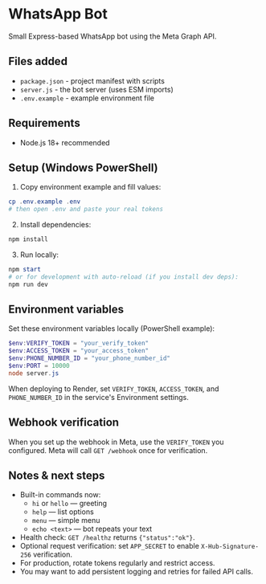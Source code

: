 # WhatsApp Bot

Small Express-based WhatsApp bot using the Meta Graph API.

## Files added
- `package.json` - project manifest with scripts
- `server.js` - the bot server (uses ESM imports)
- `.env.example` - example environment file

## Requirements
- Node.js 18+ recommended

## Setup (Windows PowerShell)

1. Copy environment example and fill values:

```powershell
cp .env.example .env
# then open .env and paste your real tokens
```

2. Install dependencies:

```powershell
npm install
```

3. Run locally:

```powershell
npm start
# or for development with auto-reload (if you install dev deps):
npm run dev
```

## Environment variables
Set these environment variables locally (PowerShell example):

```powershell
$env:VERIFY_TOKEN = "your_verify_token"
$env:ACCESS_TOKEN = "your_access_token"
$env:PHONE_NUMBER_ID = "your_phone_number_id"
$env:PORT = 10000
node server.js
```

When deploying to Render, set `VERIFY_TOKEN`, `ACCESS_TOKEN`, and `PHONE_NUMBER_ID` in the service's Environment settings.

## Webhook verification
When you set up the webhook in Meta, use the `VERIFY_TOKEN` you configured. Meta will call `GET /webhook` once for verification.

## Notes & next steps
- Built-in commands now:
	- `hi` or `hello` — greeting
	- `help` — list options
	- `menu` — simple menu
	- `echo <text>` — bot repeats your text
- Health check: `GET /healthz` returns `{"status":"ok"}`.
- Optional request verification: set `APP_SECRET` to enable `X-Hub-Signature-256` verification.
- For production, rotate tokens regularly and restrict access.
- You may want to add persistent logging and retries for failed API calls.
